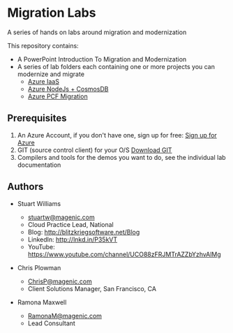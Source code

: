 # Migration Labs #
A series of hands on labs around migration and modernization

This repository contains:

* A PowerPoint Introduction To Migration and Modernization
* A series of lab folders each containing one or more projects you can modernize and migrate
    * <a href="iaas\README.md" target="_blank">Azure IaaS</a> 
    * <a href="nodejs\README.md" target="_blank">Azure NodeJs + CosmosDB</a> 
    * <a href="pcf\README.md" target="_blank">Azure PCF Migration</a> 

## Prerequisites ##

1. An Azure Account, if you don't have one, sign up for free: <a href="https://azure.microsoft.com/en-us/free/" target="_blank">Sign up for Azure</a>
2. GIT (source control client) for your O/S <a href="https://git-scm.com/downloads" target="_blank">Download GIT</a>
3. Compilers and tools for the demos you want to do, see the individual lab documentation

## Authors ##

* Stuart Williams
    * <stuartw@magenic.com>
    * Cloud Practice Lead, National
    * Blog: http://blitzkriegsoftware.net/Blog 
    * LinkedIn: http://lnkd.in/P35kVT 
    * YouTube: https://www.youtube.com/channel/UCO88zFRJMTrAZZbYzhvAlMg 

* Chris Plowman 
    * <ChrisP@magenic.com>
    * Client Solutions Manager, San Francisco, CA

* Ramona Maxwell 
    * <RamonaM@magenic.com>
    * Lead Consultant

